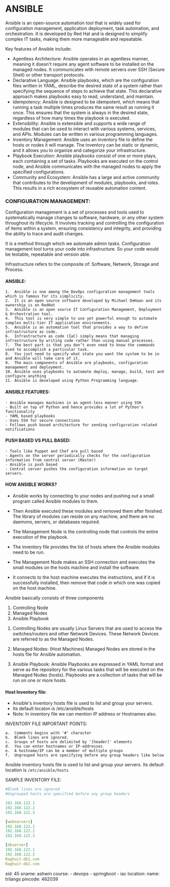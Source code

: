 # ANSIBLE

Ansible is an open-source automation tool that is widely used for configuration management, application deployment, task automation, and orchestration. It is developed by Red Hat and is designed to simplify complex IT tasks, making them more manageable and repeatable.

Key features of Ansible include:

- Agentless Architecture: Ansible operates in an agentless manner, meaning it doesn't require any agent software to be installed on the managed nodes. It communicates with remote servers over SSH (Secure Shell) or other transport protocols.
- Declarative Language: Ansible playbooks, which are the configuration files written in YAML, describe the desired state of a system rather than specifying the sequence of steps to achieve that state. This declarative approach makes playbooks easy to read, understand, and maintain.
- Idempotency: Ansible is designed to be idempotent, which means that running a task multiple times produces the same result as running it once. This ensures that the system is always in the desired state, regardless of how many times the playbook is executed.
- Extensibility: Ansible is extensible and supports a wide range of modules that can be used to interact with various systems, services, and APIs. Modules can be written in various programming languages.
- Inventory Management: Ansible uses an inventory file to define the hosts or nodes it will manage. The inventory can be static or dynamic, and it allows you to organize and categorize your infrastructure.
- Playbook Execution: Ansible playbooks consist of one or more plays, each containing a set of tasks. Playbooks are executed on the control node, and Ansible communicates with the managed nodes to apply the specified configurations.
- Community and Ecosystem: Ansible has a large and active community that contributes to the development of modules, playbooks, and roles. This results in a rich ecosystem of reusable automation content.


### CONFIGURATION MANAGEMENT:
Configuration management is a set of processes and tools used to systematically manage changes to software, hardware, or any other system throughout its lifecycle. It involves tracking and controlling the configuration of items within a system, ensuring consistency and integrity, and providing the ability to trace and audit changes.

It is a method through which we automate admin tasks. Configuration management tool turns your code into infrastructure. So your code would be testable, repeatable and version able.

Infrastructure refers to the composite of: Software, Network, Storage and Process.

#### ANSIBLE:

    1.	Ansible is one among the DevOps configuration management tools which is famous for its simplicity.
    2.	It is an open source software developed by Michael DeHaan and its ownership is on RedHat
    3.	Ansible is an open source IT Configuration Management, Deployment & Orchestration tool.
    4.	This tool is very simple to use yet powerful enough to automate complex multi-tier IT application environments.
    5.	Ansible is an automation tool that provides a way to define infrastructure as code.
    6.	Infrastructure as code (IaC) simply means that managing infrastructure by writing code rather than using manual processes.
    7.	The best part is that you don’t even need to know the commands used to accomplish a particular task.
    8.	You just need to specify what state you want the system to be in and Ansible will take care of it.
    9.	The main components of Ansible are playbooks, configuration management and deployment.
    10.	Ansible uses playbooks to automate deploy, manage, build, test and configure anything
    11.	Ansible is developed using Python Programming language.



#### ANSIBLE FEATURES:

    - Ansible manages machines in an agent-less manner using SSH
    - Built on top of Python and hence provides a lot of Python's functionality
    - YAML based playbooks
    - Uses SSH for secure connections
    - Follows push based architecture for sending configuration related notifications

#### PUSH BASED VS PULL BASED:
    - Tools like Puppet and Chef are pull based 
    - Agents on the server periodically checks for the configuration information from central server (Master)
    - Ansible is push based 
    - Central server pushes the configuration information on target servers.

#### HOW ANSIBLE WORKS?

- Ansible works by connecting to your nodes and pushing out a small program called Ansible modules to them.

- Then Ansible executed these modules and removed them after finished. The library of modules can reside on any machine, and there are no daemons, servers, or databases required.

- The Management Node is the controlling node that controls the entire execution of the playbook.

- The inventory file provides the list of hosts where the Ansible modules need to be run.

- The Management Node makes an SSH connection and executes the small modules on the hosts machine and install the software.

- It connects to the host machine executes the instructions, and if it is successfully installed, then remove that code in which one was copied on the host machine.

Ansible basically consists of three components

1) Controlling Node
2) Managed Nodes
3) Ansible Playbook

1. Controlling Nodes are usually Linux Servers that are used to access the switches/routers and other Network Devices. These Network Devices are referred to as the Managed Nodes.

2. Managed Nodes: (Host Machines)
Managed Nodes are stored in the hosts file for Ansible automation.

3. Ansible Playbook:
Ansible Playbooks are expressed in YAML format and serve as the repository for the various tasks that will be executed on the Managed Nodes (hosts).
Playbooks are a collection of tasks that will be run on one or more hosts.


#### Host Inventory file: 
- Ansible's inventory hosts file is used to list and group your servers.
- Its default locaton is /etc/ansible/hosts
- Note: In inventory file we can mention IP address or Hostnames also.

INVENTORY FILE IMPORTANT POINTS:

    a.	Comments begins with '#' character
    b.	Blank lines are ignored.
    c.	Groups of hosts are delimited by '[header]' elements
    d.	You can enter hostnames or IP-addresses
    e.	A hostname/IP can be a member of multiple groups
    f.	Ungrouped hosts are specifying before any group headers like below

Ansible inventory hosts file is used to list and group your servers. Its default location is ```/etc/ansible/hosts```


SAMPLE INVENTORY FILE:
```yaml
#Blank lines are ignored
#Ungrouped hosts are specified before any group headers

192.168.122.1
192.168.122.2
192.168.122.3

[webservers]
192.168.122.1
192.168.122.2
192.168.122.3

[dbserver]
192.168.122.1
192.168.122.2
Raghuit-db1.com
Raghuit-db2.com
```

sid: 45
sname: ashwin
course:
    - devops
    - springboot
    - iac
location:
    name: trilangs
    pincode: 462039



